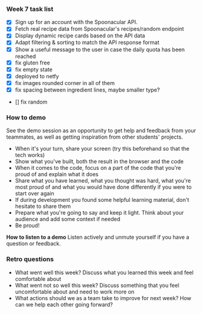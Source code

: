 ### Week 7 task list 
- [x] Sign up for an account with the Spoonacular API.
- [x] Fetch real recipe data from Spoonacular's recipes/random endpoint
- [x] Display dynamic recipe cards based on the API data
- [x] Adapt filtering & sorting to match the API response format
- [x] Show a useful message to the user in case the daily quota has been reached
- [x] fix gluten free
- [x] fix empty state
- [x] deployed to netfy
- [x] fix images rounded corner in all of them
- [x] fix spacing between ingredient lines, maybe smaller type?
- [] fix random 



### How to demo
See the demo session as an opportunity to get help and feedback from your teammates, as well as getting inspiration from other students' projects.

* When it's your turn, share your screen (try this beforehand so that the tech works)
* Show what you've built, both the result in the browser and the code
* When it comes to the code, focus on a part of the code that you're proud of and explain what it does
* Share what you have learned, what you thought was hard, what you're most proud of and what you would have done differently if you were to start over again
* If during development you found some helpful learning material, don't hesitate to share them
* Prepare what you're going to say and keep it light. Think about your audience and add some context if needed
* Be proud!

**How to listen to a demo**
Listen actively and unmute yourself if you have a question or feedback.


### Retro questions 
* What went well this week? Discuss what you learned this week and feel comfortable about
* What went not so well this week? Discuss something that you feel uncomfortable about and need to work more on
* What actions should we as a team take to improve for next week? How can we help each other going forward?